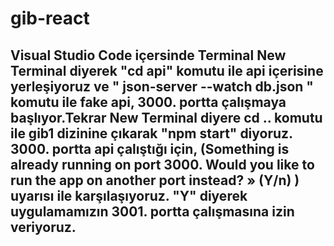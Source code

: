 # gib-react
## Visual Studio Code içersinde Terminal New Terminal diyerek "cd api" komutu ile api içerisine yerleşiyoruz ve  " json-server --watch db.json " komutu ile fake api, 3000. portta çalışmaya başlıyor.Tekrar New Terminal diyere cd .. komutu ile gib1 dizinine çıkarak "npm start" diyoruz. 3000. portta api çalıştığı için, (Something is already running on port 3000. Would you like to run the app on another port instead? » (Y/n) ) uyarısı ile karşılaşıyoruz. "Y" diyerek uygulamamızın 3001. portta çalışmasına izin veriyoruz. 
